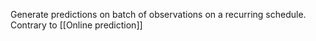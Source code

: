 Generate predictions on batch of observations on a recurring schedule. Contrary to [[Online prediction]]

